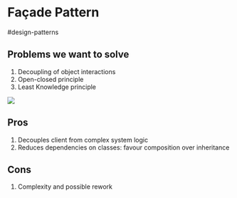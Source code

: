# Façade Pattern
#design-patterns 

## Problems we want to solve
1. Decoupling of object interactions
2. Open-closed principle
3. Least Knowledge principle

![](https://s3.us-west-2.amazonaws.com/secure.notion-static.com/f1375d58-e0d4-4d5d-9f03-f27bcc75ff92/Untitled.png?X-Amz-Algorithm=AWS4-HMAC-SHA256&X-Amz-Content-Sha256=UNSIGNED-PAYLOAD&X-Amz-Credential=AKIAT73L2G45EIPT3X45%2F20220419%2Fus-west-2%2Fs3%2Faws4_request&X-Amz-Date=20220419T153848Z&X-Amz-Expires=86400&X-Amz-Signature=99138e2ad9b258d2ea14cf50c2de3294bd2615d84c59cdddb0957cbff7ec22a0&X-Amz-SignedHeaders=host&response-content-disposition=filename%20%3D%22Untitled.png%22&x-id=GetObject)

## Pros
1. Decouples client from complex system logic
2. Reduces dependencies on classes: favour composition over inheritance

## Cons
1. Complexity and possible rework

